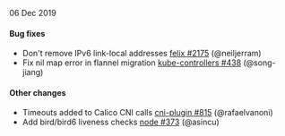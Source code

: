 06 Dec 2019

#### Bug fixes

 - Don't remove IPv6 link-local addresses [felix #2175](https://github.com/projectcalico/felix/pull/2175) (@neiljerram)
 - Fix nil map error in flannel migration [kube-controllers #438](https://github.com/projectcalico/kube-controllers/pull/438) (@song-jiang)

#### Other changes

 - Timeouts added to Calico CNI calls [cni-plugin #815](https://github.com/projectcalico/cni-plugin/pull/815) (@rafaelvanoni)
 - Add bird/bird6 liveness checks [node #373](https://github.com/projectcalico/node/pull/373) (@asincu)

